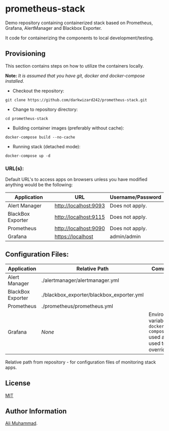 # prometheus-stack

Demo repository containing containerized stack based on Prometheus, Grafana, AlertManager and Blackbox Exporter.

It code for containerizing the components to local development/testing.

## Provisioning

This section contains steps on how to utilize the containers locally.

**Note:** _It is assumed that you have git, docker and docker-compose installed_.

- Checkout the repository:

```shell
git clone https://github.com/darkwizard242/prometheus-stack.git
```

- Change to repository directory:

```shell
cd prometheus-stack
```

- Building container images (preferably without cache):

```shell
docker-compose build --no-cache
```

- Running stack (detached mode):

```shell
docker-compose up -d
```

### URL(s):

Default URL's to access apps on browsers unless you have modified anything would be the following:

Application       | URL                     | Username/Password
----------------- | ----------------------- | -----------------
Alert Manager     | <http://localhost:9093> | Does not apply.
BlackBox Exporter | <http://localhost:9115> | Does not apply.
Prometheus        | <http://localhost:9090> | Does not apply.
Grafana           | <https://localhost>     | admin/admin

## Configuration Files:

Application       | Relative Path                             | Comment
----------------- | ----------------------------------------- | --------------------------------------------------------------------
Alert Manager     | ./alertmanager/alertmanager.yml           |
BlackBox Exporter | ./blackbox_exporter/blackbox_exporter.yml |
Prometheus        | ./prometheus/prometheus.yml               |
Grafana           | _None_                                    | Environment variables in `docker-compose` used are used to override)

Relative path from repository - for configuration files of monitoring stack apps.

## License

[MIT](https://github.com/darkwizard242/ansible-role-subfinder/blob/master/LICENSE)

## Author Information

[Ali Muhammad](https://www.alimuhammad.dev/).
